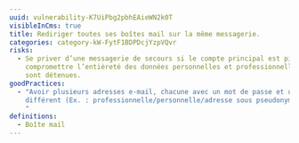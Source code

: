 ```yaml
---
uuid: vulnerability-K7UiPbg2pbhEAieWN2k0T
visibleInCms: true
title: Rediriger toutes ses boîtes mail sur la même messagerie.
categories: category-kW-FytF1BDPDcjYzpVQvr
risks:
  - Se priver d’une messagerie de secours si le compte principal est piraté et
    compromettre l’entièreté des données personnelles et professionnelles qui y
    sont détenues.
goodPractices:
  - "Avoir plusieurs adresses e-mail, chacune avec un mot de passe et un usage
    différent (Ex. : professionnelle/personnelle/adresse sous pseudonyme, etc.).
    "
definitions:
  - Boîte mail
---
```

